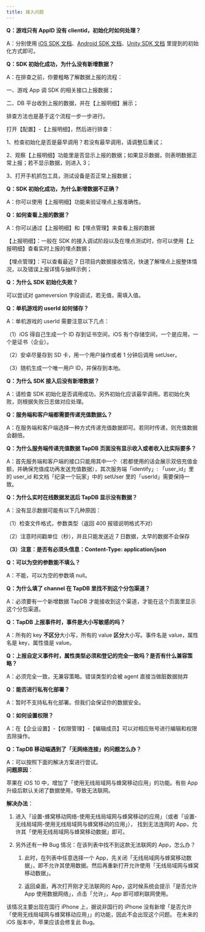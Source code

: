 ```yaml
---
title: 接入问题
---
```


**Q：游戏只有 AppID 没有 clientid，初始化时如何处理？**

A：分别使用 [iOS SDK 文档](/03-sdk/03-iOSsdk.md "_blank")、[Android SDK 文档](/03-sdk/04-Androidsdk.md "_blank")、[Unity SDK 文档](/03-sdk/05-unity.md "_blank") 里提到的初始化方式即可。


**Q：SDK 初始化成功，为什么没有新增数据？**

A：在排查之前，你要粗略了解数据上报的流程：

一、游戏 App 调 SDK 的相关接口上报数据；

二、DB 平台收到上报的数据，并在【上报明细】展示；

排查方法也是基于这个流程一步一步进行。

打开【配置】-【上报明细】，然后进行排查：

1、检查初始化是否是最早调用？若没有最早调用，请调整后重试；

2、观察【上报明细】功能里是否显示上报的数据；如果显示数据，则表明数据正常上报；若不显示数据，则进入 3；

3、打开手机抓包工具，测试设备是否正常上报数据；



**Q：SDK 初始化成功，为什么新增数据不正确？**

A：你可以使用【上报明细】功能来验证埋点上报准确性。



**Q：如何查看上报的数据？**

A：你可以通过【上报明细】和【埋点管理】来查看上报的数据

【上报明细】：一般在 SDK 的接入调试阶段以及在埋点测试时，你可以使用【上报明细】查看实时上报的埋点数据；

【埋点管理】：可以查看最近 7 日项目内数据接收情况，快速了解埋点上报整体情况，以及错误上报详情与抽样示例；


**Q：为什么 SDK 初始化失败？**

可以尝试对 gameversion 字段调试，若无值，需填入值。



**Q：单机游戏的 userId 如何储存？**

A：单机游戏的 userId 需要注意以下几点：

（1）iOS 得自己生成一个 ID 存到证书空间，iOS 有个存储空间，一个是应用，一个是证书（企业）。

（2）安卓尽量存到 SD 卡，用一个用户操作或者 1 分钟后调用 setUser。

（3）随机生成一个唯一用户 ID，并保存到本地。

**Q：为什么 SDK 接入后没有新增数据？**

A：请检查 SDK 初始化是否调用成功，另外初始化应该最早调用。若初始化失败，则根据失败日志做对应处理。

**Q：服务端和客户端都需要传递充值数据么？**

A：在服务端和客户端选择一种方式传递充值数据即可。若同时传递，则充值数据会翻倍。

**Q：为什么服务端传递充值数据 TapDB 页面没有显示收入或者收入比实际要多？**

A：首先服务端和客户端的接口只能用其中一个（若都使用的话会展示双倍充值金额，并确保充值成功再发送充值数据），其次服务端「identify」: 「user_id」里的 user_id 和文档「纪录一个玩家」中的 setUser 里的「userId」需要保持一致。

**Q：为什么实时在线数据发送后 TapDB 显示没有数据？**

A：没有显示数据可能有以下几种原因：

（1）检查文件格式，参数类型（返回 400 报错说明格式不对）

（2）注意时间戳单位（秒），并且只能发送近 7 日数据，太早的数据不会保存

**（3）注意：是否有必须头信息：Content-Type: application/json**

**Q：可以为空的参数能不填么？**

A：不能，可以为空的参数填 null。

**Q：为什么填了 channel 在 TapDB 里找不到这个分包渠道？**

A：必须要有一个新增数据 TapDB 才能接收到这个渠道，才能在这个页面里显示这个分包渠道。

**Q：TapDB 上报事件时，事件是大小写敏感的吗？**

A：所有的 key **不区分**大小写，所有的 value **区分**大小写。事件名是 value，属性名是 key，属性值是 value。

**Q：上报自定义事件时，属性类型必须和登记的完全一致吗？是否有什么兼容策略？**

A：必须完全一致，无兼容策略。错误类型的会被 agent 直接当做脏数据抛弃

**Q：能否进行私有化部署？**

A：暂时不支持私有化部署。但我们会保证你的数据安全。

**Q：如何设置权限？**<br/>

A：在【企业设置】-【权限管理】-【编辑成员】可以对相应账号进行编辑和权限去除操作。

**Q：TapDB 移动端遇到了「无网络连接」的问题怎么办？**

A：可以按照下面的解决方案进行尝试。<br/>
**问题原因**：

苹果在 iOS 10 中，增加了「使用无线局域网与蜂窝移动应用」的功能。有些 App 升级后默认关闭了数据使用，导致无法联网。

**解决办法**：

1. 进入「设置-蜂窝移动网络-使用无线局域网与蜂窝移动的应用」（或者「设置-无线局域网-使用无线局域网与蜂窝移动的应用」），
   找到无法连网的 App，允许其「使用无线局域网与蜂窝移动数据」即可。

2. 另外还有一种 Bug 情况：在该列表中找不到这款无法联网的 App，怎么办？

   1. 此时，在列表中任意选择一个 App，先关闭「无线局域网与蜂窝移动数据」，即不允许其使用数据。然后再重新打开允许使用「无线局域网与蜂窝移动数据」。

   2. 返回桌面，再次打开刚才无法联网的 App，这时候系统会提示「是否允许 App 使用数据网络」，点击「允许」，App 即可顺利联网使用。

该情况主要出现在国行 iPhone 上，据说非国行的 iPhone 没有新增「是否允许「使用无线局域网与蜂窝移动应用」」的功能，因此不会出现这个问题。
在未来的 iOS 版本中，苹果应该会修复此 Bug。
